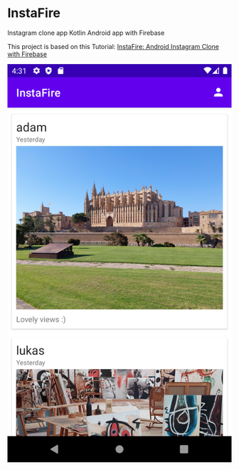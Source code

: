 # InstaFire
 Instagram clone app Kotlin Android app with Firebase

 This project is based on this Tutorial:
[InstaFire: Android Instagram Clone with Firebase](https://www.youtube.com/playlist?list=PL7NYbSE8uaBDFULNYVBV8kCyaG6OyMeaq)

![Preview](preview.png 'Preview')
